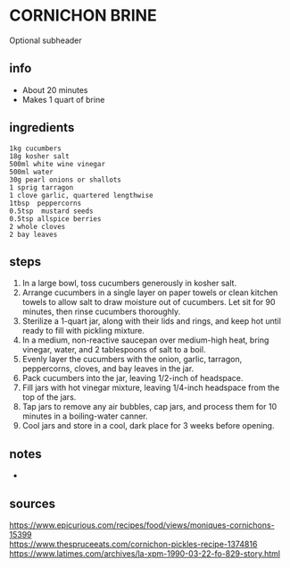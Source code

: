 # CORNICHON BRINE  
Optional subheader

## info  
* About 20 minutes  
* Makes 1 quart of brine  

## ingredients  
```
1kg cucumbers
18g kosher salt
500ml white wine vinegar
500ml water
30g pearl onions or shallots
1 sprig tarragon
1 clove garlic, quartered lengthwise
1tbsp  peppercorns
0.5tsp  mustard seeds
0.5tsp allspice berries
2 whole cloves
2 bay leaves
```

## steps  
1. In a large bowl, toss cucumbers generously in kosher salt.
2. Arrange cucumbers in a single layer on paper towels or clean kitchen towels to allow salt to draw moisture out of cucumbers. Let sit for 90 minutes, then rinse cucumbers thoroughly.
3. Sterilize a 1-quart jar, along with their lids and rings, and keep hot until ready to fill with pickling mixture.
4. In a medium, non-reactive saucepan over medium-high heat, bring vinegar, water, and 2 tablespoons of salt to a boil.
5. Evenly layer the cucumbers with the onion, garlic, tarragon, peppercorns, cloves, and bay leaves in the jar.
6. Pack cucumbers into the jar, leaving 1/2-inch of headspace.
7. Fill jars with hot vinegar mixture, leaving 1/4-inch headspace from the top of the jars.
8. Tap jars to remove any air bubbles, cap jars, and process them for 10 minutes in a boiling-water canner.
9. Cool jars and store in a cool, dark place for 3 weeks before opening. 

## notes  
* 

## sources   
https://www.epicurious.com/recipes/food/views/moniques-cornichons-15399  
https://www.thespruceeats.com/cornichon-pickles-recipe-1374816  
https://www.latimes.com/archives/la-xpm-1990-03-22-fo-829-story.html  
